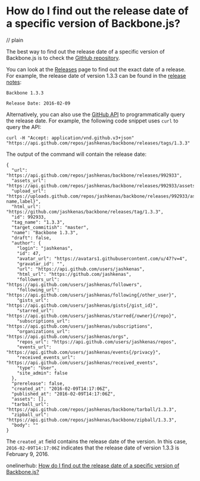 # How do I find out the release date of a specific version of Backbone.js?
// plain

The best way to find out the release date of a specific version of Backbone.js is to check the [GitHub repository](https://github.com/jashkenas/backbone).

You can look at the [Releases](https://github.com/jashkenas/backbone/releases) page to find out the exact date of a release. For example, the release date of version 1.3.3 can be found in the [release notes](https://github.com/jashkenas/backbone/releases/tag/1.3.3):

```
Backbone 1.3.3

Release Date: 2016-02-09
```

Alternatively, you can also use the [GitHub API](https://developer.github.com/v3/) to programmatically query the release date. For example, the following code snippet uses `curl` to query the API:

```
curl -H "Accept: application/vnd.github.v3+json" "https://api.github.com/repos/jashkenas/backbone/releases/tags/1.3.3"
```

The output of the command will contain the release date:

```
{
  "url": "https://api.github.com/repos/jashkenas/backbone/releases/992933",
  "assets_url": "https://api.github.com/repos/jashkenas/backbone/releases/992933/assets",
  "upload_url": "https://uploads.github.com/repos/jashkenas/backbone/releases/992933/assets{?name,label}",
  "html_url": "https://github.com/jashkenas/backbone/releases/tag/1.3.3",
  "id": 992933,
  "tag_name": "1.3.3",
  "target_commitish": "master",
  "name": "Backbone 1.3.3",
  "draft": false,
  "author": {
    "login": "jashkenas",
    "id": 47,
    "avatar_url": "https://avatars1.githubusercontent.com/u/47?v=4",
    "gravatar_id": "",
    "url": "https://api.github.com/users/jashkenas",
    "html_url": "https://github.com/jashkenas",
    "followers_url": "https://api.github.com/users/jashkenas/followers",
    "following_url": "https://api.github.com/users/jashkenas/following{/other_user}",
    "gists_url": "https://api.github.com/users/jashkenas/gists{/gist_id}",
    "starred_url": "https://api.github.com/users/jashkenas/starred{/owner}{/repo}",
    "subscriptions_url": "https://api.github.com/users/jashkenas/subscriptions",
    "organizations_url": "https://api.github.com/users/jashkenas/orgs",
    "repos_url": "https://api.github.com/users/jashkenas/repos",
    "events_url": "https://api.github.com/users/jashkenas/events{/privacy}",
    "received_events_url": "https://api.github.com/users/jashkenas/received_events",
    "type": "User",
    "site_admin": false
  },
  "prerelease": false,
  "created_at": "2016-02-09T14:17:06Z",
  "published_at": "2016-02-09T14:17:06Z",
  "assets": [],
  "tarball_url": "https://api.github.com/repos/jashkenas/backbone/tarball/1.3.3",
  "zipball_url": "https://api.github.com/repos/jashkenas/backbone/zipball/1.3.3",
  "body": ""
}
```

The `created_at` field contains the release date of the version. In this case, `2016-02-09T14:17:06Z` indicates that the release date of version 1.3.3 is February 9, 2016.

onelinerhub: [How do I find out the release date of a specific version of Backbone.js?](https://onelinerhub.com/backbone.js/how-do-i-find-out-the-release-date-of-a-specific-version-of-backbone-js)
